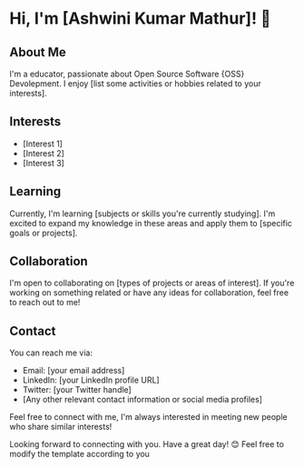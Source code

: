# Hi, I'm [Ashwini Kumar Mathur]! 👋

## About Me
I'm a educator, passionate about Open Source Software {OSS} Devolepment. I enjoy [list some activities or hobbies related to your interests].

## Interests
- [Interest 1]
- [Interest 2]
- [Interest 3]

## Learning
Currently, I'm learning [subjects or skills you're currently studying]. I'm excited to expand my knowledge in these areas and apply them to [specific goals or projects].

## Collaboration
I'm open to collaborating on [types of projects or areas of interest]. If you're working on something related or have any ideas for collaboration, feel free to reach out to me!

## Contact
You can reach me via:
- Email: [your email address]
- LinkedIn: [your LinkedIn profile URL]
- Twitter: [your Twitter handle]
- [Any other relevant contact information or social media profiles]

Feel free to connect with me, I'm always interested in meeting new people who share similar interests!

Looking forward to connecting with you. Have a great day! 😊
Feel free to modify the template according to you
